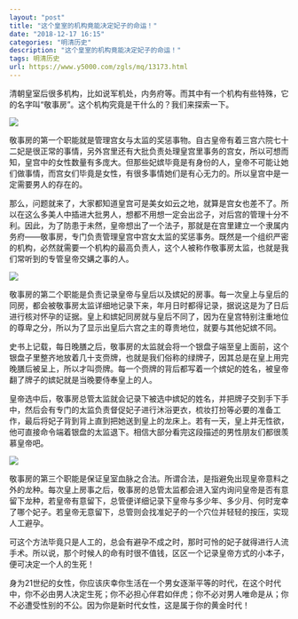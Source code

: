 ```yaml
---
layout: "post"
title: "这个皇室的机构竟能决定妃子的命运！"
date: "2018-12-17 16:15"
categories: "明清历史"
description: "这个皇室的机构竟能决定妃子的命运！"
tags: 明清历史
url: https://www.y5000.com/zgls/mq/13173.html
---
```






清朝皇室后很多机构，比如说军机处，内务府等。而其中有一个机构有些特殊，它的名字叫“敬事房”。这个机构究竟是干什么的？我们来探索一下。

![](https://img.y5000.com/uploads/allimg/170213/8-1F213101611Q7.jpg)

敬事房的第一个职能就是管理宫女与太监的奖惩事物。自古皇帝有着三宫六院七十二妃是很正常的事情，另外宫里还有大批负责处理皇宫里事务的宫女，所以可想而知，皇宫中的女性数量有多庞大。但那些妃嫔毕竟是有身份的人，皇帝不可能让她们做事情，而宫女们毕竟是女性，有很多事情她们是有心无力的。所以皇宫中是一定需要男人的存在的。

那么，问题就来了，大家都知道皇宫可是美女如云之地，就算是宫女也差不了。所以在这么多美人中插进大批男人，想都不用想一定会出岔子，对后宫的管理十分不利。因此，为了防患于未然，皇帝想出了一个法子，那就是在宫里建立一个隶属内务府——敬事房，专门负责管理皇宫中宫女太监的奖惩事务。既然是一个组织严密的机构，必然就需要一个机构的最高负责人，这个人被称作敬事房太监，也就是我们常听到的专管皇帝交媾之事的人。

![](https://img.y5000.com/uploads/allimg/170213/102351I21-0.jpg)

敬事房的第二个职能是负责记录皇帝与皇后以及嫔妃的房事。每一次皇上与皇后的同房，都会被敬事房太监详细地记录下来，年月日时都得记录，据说这是为了日后进行核对怀孕的证据。皇上和嫔妃同房就与皇后不同了，因为在皇宫特别注重地位的尊卑之分，所以为了显示出皇后六宫之主的尊贵地位，就要与其他妃嫔不同。

史书上记载，每日晚膳之后，敬事房的太监就会将一个银盘子端至皇上面前，这个银盘子里整齐地放着几十支赍牌，也就是我们俗称的绿牌子，因其总是在皇上用完晚膳后被呈上，所以才叫赍牌。每一个赍牌的背后都写着一个嫔妃的姓名，被皇帝翻了牌子的嫔妃就是当晚要侍奉皇上的人。

皇帝选中后，敬事房总管太监就会记录下被选中嫔妃的姓名，并把牌子交到手下手中，然后会有专门的太监负责督促妃子进行沐浴更衣，梳妆打扮等必要的准备工作，最后将妃子背到背上直到把她送到皇上的龙床上。若有一天，皇上并无性欲，他可直接命令端着银盘的太监退下。相信大部分看完这段描述的男性朋友们都很羡慕皇帝吧。

![](https://img.y5000.com/uploads/allimg/170213/8-1F21310162L01.jpg)

敬事房的第三个职能是保证皇室血脉之合法。所谓合法，是指避免出现皇帝意料之外的龙种。每次皇上房事之后，敬事房的总管太监都会进入室内询问皇帝是否有意留下龙种，若皇帝有意留下，总管便详细记录下皇帝与多少年、多少月、何时宠幸了哪个妃子。若皇帝无意留下，总管则会找准妃子的一个穴位并轻轻的按压，实现人工避孕。

可这个方法毕竟只是人工的，总会有避孕不成之时，那时可怜的妃子就得进行人流手术。所以说，那个时候人的命有时很不值钱，区区一个记录皇帝方式的小本子，便可决定一个人的生死！

身为21世纪的女性，你应该庆幸你生活在一个男女逐渐平等的时代，在这个时代中，你不必由男人决定生死；你不必担心伴君如伴虎；你不必对男人唯命是从；你不必遭受性别的不公。因为你是新时代女性，这是属于你的黄金时代！
